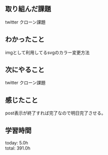 ## 取り組んだ課題
 twitter クローン課題
## わかったこと
 imgとして利用してるsvgのカラー変更方法
## 次にやること
 twitter クローン課題
## 感じたこと
  post表示が終了すれば完了なので明日完了させる。
## 学習時間
today: 5.0h   
total: 391.0h